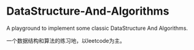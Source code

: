 # DataStructure-And-Algorithms
A playground to implement some classic DataStructure And Algorithms.

一个数据结构和算法的练习地，以leetcode为主。
